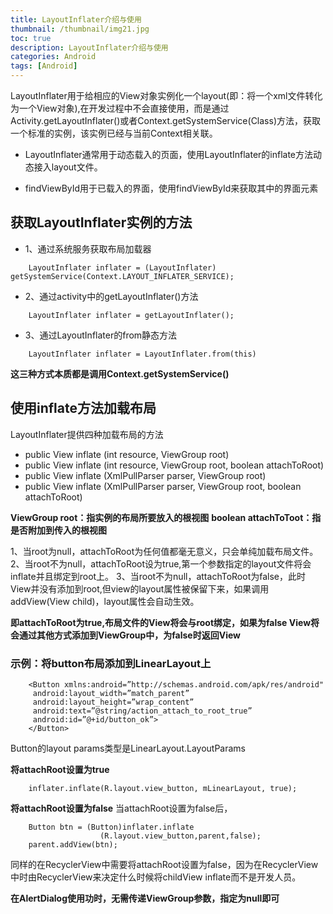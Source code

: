 ```yaml
---
title: LayoutInflater介绍与使用
thumbnail: /thumbnail/img21.jpg
toc: true
description: LayoutInflater介绍与使用
categories: Android
tags: [Android]
---
```


LayoutInflater用于给相应的View对象实例化一个layout(即：将一个xml文件转化为一个View对象),在开发过程中不会直接使用，而是通过Activity.getLayoutInflater()或者Context.getSystemService(Class)方法，获取一个标准的实例，该实例已经与当前Context相关联。
<!--more-->
* LayoutInflater通常用于动态载入的页面，使用LayoutInflater的inflate方法动态接入layout文件。

* findViewById用于已载入的界面，使用findViewById来获取其中的界面元素


## 获取LayoutInflater实例的方法

* 1、通过系统服务获取布局加载器
```
    LayoutInflater inflater = (LayoutInflater) getSystemService(Context.LAYOUT_INFLATER_SERVICE);
```
* 2、通过activity中的getLayoutInflater()方法
```
    LayoutInflater inflater = getLayoutInflater();
```

* 3、通过LayoutInflater的from静态方法

```
    LayoutInflater inflater = LayoutInflater.from(this)
```

**这三种方式本质都是调用Context.getSystemService()**

## 使用inflate方法加载布局

LayoutInflater提供四种加载布局的方法

* public View inflate (int resource, ViewGroup root)
* public View inflate (int resource, ViewGroup root, boolean attachToRoot)
* public View inflate (XmlPullParser parser, ViewGroup root)
* public View inflate (XmlPullParser parser, ViewGroup root, boolean attachToRoot)


**ViewGroup root：指实例的布局所要放入的根视图**
**boolean attachToToot：指是否附加到传入的根视图**


1、当root为null，attachToRoot为任何值都毫无意义，只会单纯加载布局文件。
2、当root不为null，attachToRoot设为true,第一个参数指定的layout文件将会inflate并且绑定到root上。
3、当root不为null，attachToRoot为false，此时View并没有添加到root,但view的layout属性被保留下来，如果调用addView(View child)，layout属性会自动生效。

**即attachToRoot为true,布局文件的View将会与root绑定，如果为false View将会通过其他方式添加到ViewGroup中，为false时返回View**

### 示例：将button布局添加到LinearLayout上

```
    <Button xmlns:android=”http://schemas.android.com/apk/res/android"
     android:layout_width=”match_parent”
     android:layout_height=”wrap_content”
     android:text=”@string/action_attach_to_root_true”
     android:id=”@+id/button_ok”>
    </Button>
```
Button的layout params类型是LinearLayout.LayoutParams

**将attachRoot设置为true**

```
    inflater.inflate(R.layout.view_button, mLinearLayout, true);
```
**将attachRoot设置为false**
当attachRoot设置为false后，

```
    Button btn = (Button)inflater.inflate
                    (R.layout.view_button,parent,false);
    parent.addView(btn);
```

同样的在RecyclerView中需要将attachRoot设置为false，因为在RecyclerView中时由RecyclerView来决定什么时候将childView inflate而不是开发人员。    

**在AlertDialog使用功时，无需传递ViewGroup参数，指定为null即可**





